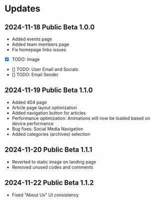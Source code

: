 # Updates
## 2024-11-18 Public Beta 1.0.0
- Added events page
- Added team members page
- Fix homepage links issues
- [x] TODO: Image
- [] TODO: User Email and Socials
- [] TODO: Email Sender

## 2024-11-19 Public Beta 1.1.0
- Added 404 page
- Article page layout optimization
- Added navigation button for articles
- Performance optimization: Animations will now be loaded based on device performance
- Bug fixes: Social Media Navigation
- Added categories (archives) selection

## 2024-11-20 Public Beta 1.1.1
- Reverted to static image on landing page
- Removed unused codes and comments

## 2024-11-22 Public Beta 1.1.2
- Fixed "About Us" UI consistency 